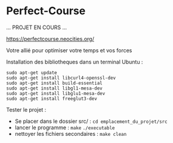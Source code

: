 # Perfect-Course

... PROJET EN COURS ...

https://perfectcourse.neocities.org/

<p>Votre allié pour optimiser votre temps et vos forces</p>

<p>Installation des bibliotheques dans un terminal Ubuntu :</p>
<code>sudo apt-get update</code><br>
<code>sudo apt-get install libcurl4-openssl-dev</code><br>
<code>sudo apt-get install build-essential</code><br>
<code>sudo apt-get install libgl1-mesa-dev</code><br>
<code>sudo apt-get install libglu1-mesa-dev</code><br>
<code>sudo apt-get install freeglut3-dev</code><br>


<p>Tester le projet : </p>
<ul>
<li>
Se placer dans le dossier src/ :
<code>cd emplacement_du_projet/src</code>
</li>
<li>
lancer le programme :
<code>make</code>
<code>./executable</code>
</li>
<li>
nettoyer les fichiers secondaires :
<code>make clean</code>
</li>
</ul>

